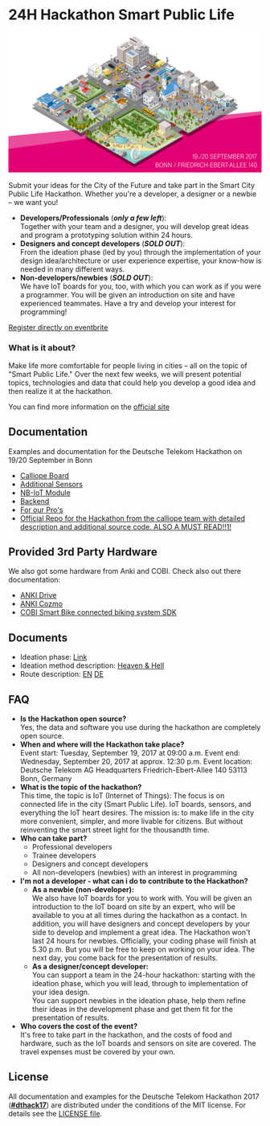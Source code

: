 # 24H Hackathon Smart Public Life

![24H Hackathon Smart Public Life](assets/hackathon_banner.jpg)

Submit your ideas for the City of the Future and take part in the Smart City Public Life Hackathon. Whether you're a developer, a designer or a newbie – we want you!

* **Developers/Professionals** (***only a few left***):  
  Together with your team and a designer, you will develop great ideas and program a prototyping solution within 24 hours.
* **Designers and concept developers** (***SOLD OUT***):  
  From the ideation phase (led by you) through the implementation of your design idea/architecture or user experience expertise, your know-how is needed in many different ways.
* **Non-developers/newbies** (***SOLD OUT***):  
  We have IoT boards for you, too, with which you can work as if you were a programmer. You will be given an introduction on site and have experienced teammates. Have a try and develop your interest for programming!

[Register directly on eventbrite](https://www.eventbrite.de/e/hackathon-smart-public-life-by-deutsche-telekom-tickets-35258968524)

### What is it about?
Make life more comfortable for people living in cities – all on the topic of "Smart Public Life." Over the next few weeks, we will present potential topics, technologies and data that could help you develop a good idea and then realize it at the hackathon.

You can find more information on the [official site](https://www.telekom.com/en/company/public-life-hackathon)

## Documentation
Examples and documentation for the Deutsche Telekom Hackathon on 19/20 September in Bonn

* [Calliope Board](documentation/calliope.md)
* [Additional Sensors](documentation/sensors.md)
* [NB-IoT Module](documentation/nb-iot.md)
* [Backend](documentation/backend.md)
* [For our Pro's](documentation/install_yotta.md)
* [Official Repo for the Hackathon from the calliope team with detailed description and additional source code. ALSO A MUST READ!!1!](https://github.com/ubirch/telekom-nbiot-hackathon-2017)

## Provided 3rd Party Hardware
We also got some hardware from Anki and COBI. Check also out there documentation:
* [ANKI Drive](https://github.com/anki/drive-sdk)
* [ANKI Cozmo](http://cozmosdk.anki.com/docs)
* [COBI Smart Bike connected biking system SDK](documentation/cobi.md)

## Documents

* Ideation phase: [Link](documentation/documents/Ideation.pdf)
* Ideation method description: [Heaven & Hell](documentation/documents/HeavenandHell_A4_EN.PDF)
* Route description: [EN](documentation/documents/Anfahrt_SZexe_Bonn_en.pdf) [DE](documentation/documents/Anfahrt_SZex_Bonn_de.pdf)

## FAQ
* **Is the Hackathon open source?**  
  Yes, the data and software you use during the hackathon are completely open source.  
* **When and where will the Hackathon take place?**  
  Event start: Tuesday, September 19, 2017 at 09:00 a.m.
  Event end: Wednesday, September 20, 2017 at approx. 12:30 p.m.
  Event location:
  Deutsche Telekom AG Headquarters
  Friedrich-Ebert-Allee 140
  53113 Bonn, Germany
* **What is the topic of the hackathon?**  
  This time, the topic is IoT (Internet of Things): The focus is on connected life in the city (Smart Public Life). IoT boards, sensors, and everything the IoT heart desires. The mission is: to make life in the city more convenient, simpler, and more livable for citizens. But without reinventing the smart street light for the thousandth time.
* **Who can take part?**
  * Professional developers
  * Trainee developers
  * Designers and concept developers
  * All non-developers (newbies) with an interest in programming
* **I'm not a developer - what can i do to contribute to the Hackathon?**
  * **As a newbie (non-developer):**  
  We also have IoT boards for you to work with. You will be given an introduction to the IoT board on site by an expert, who will be available to you at all times during the hackathon as a contact. In addition, you will have designers and concept developers by your side to develop and implement a great idea. The Hackathon won't last 24 hours for newbies. Officially, your coding phase will finish at 5.30 p.m. But you will be free to keep on working on your idea. The next day, you come back for the presentation of results.
  * **As a designer/concept developer:**  
  You can support a team in the 24-hour hackathon: starting with the ideation phase, which you will lead, through to implementation of your idea design.  
  You can support newbies in the ideation phase, help them refine their ideas in the development phase and get them fit for the presentation of results.
* **Who covers the cost of the event?**  
  It's free to take part in the hackathon, and the costs of food and hardware, such as the IoT boards and sensors on site are covered. The travel expenses must be covered by your own.


## License
All documentation and examples for the Deutsche Telekom Hackathon 2017 ([**#dthack17**](https://twitter.com/hashtag/dthack17)) are distributed under the conditions of the MIT license. For details see the [LICENSE file](LICENSE).
